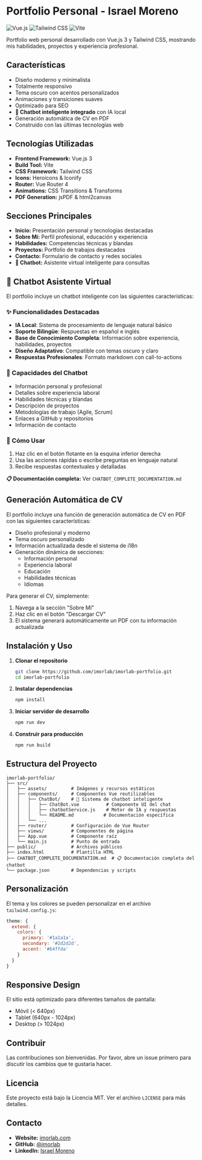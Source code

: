 # Portfolio Personal - Israel Moreno

![Vue.js](https://img.shields.io/badge/Vue.js-3.x-4FC08D?style=for-the-badge&logo=vue.js&logoColor=white)
![Tailwind CSS](https://img.shields.io/badge/Tailwind_CSS-38B2AC?style=for-the-badge&logo=tailwind-css&logoColor=white)
![Vite](https://img.shields.io/badge/Vite-646CFF?style=for-the-badge&logo=vite&logoColor=white)

Portfolio web personal desarrollado con Vue.js 3 y Tailwind CSS, mostrando mis habilidades, proyectos y experiencia profesional.

## Características

- Diseño moderno y minimalista
- Totalmente responsivo
- Tema oscuro con acentos personalizados
- Animaciones y transiciones suaves
- Optimizado para SEO
- **🤖 Chatbot inteligente integrado** con IA local
- Generación automática de CV en PDF
- Construido con las últimas tecnologías web

## Tecnologías Utilizadas

- **Frontend Framework:** Vue.js 3
- **Build Tool:** Vite
- **CSS Framework:** Tailwind CSS
- **Icons:** Heroicons & Iconify
- **Router:** Vue Router 4
- **Animations:** CSS Transitions & Transforms
- **PDF Generation:** jsPDF & html2canvas

## Secciones Principales

- **Inicio:** Presentación personal y tecnologías destacadas
- **Sobre Mí:** Perfil profesional, educación y experiencia
- **Habilidades:** Competencias técnicas y blandas
- **Proyectos:** Portfolio de trabajos destacados
- **Contacto:** Formulario de contacto y redes sociales
- **🤖 Chatbot:** Asistente virtual inteligente para consultas

## 🤖 Chatbot Asistente Virtual

El portfolio incluye un chatbot inteligente con las siguientes características:

### ✨ Funcionalidades Destacadas
- **IA Local**: Sistema de procesamiento de lenguaje natural básico
- **Soporte Bilingüe**: Respuestas en español e inglés
- **Base de Conocimiento Completa**: Información sobre experiencia, habilidades, proyectos
- **Diseño Adaptativo**: Compatible con temas oscuro y claro
- **Respuestas Profesionales**: Formato markdown con call-to-actions

### 💬 Capacidades del Chatbot
- Información personal y profesional
- Detalles sobre experiencia laboral
- Habilidades técnicas y blandas
- Descripción de proyectos
- Metodologías de trabajo (Agile, Scrum)
- Enlaces a GitHub y repositorios
- Información de contacto

### 🎯 Cómo Usar
1. Haz clic en el botón flotante en la esquina inferior derecha
2. Usa las acciones rápidas o escribe preguntas en lenguaje natural
3. Recibe respuestas contextuales y detalladas

**📋 Documentación completa:** Ver `CHATBOT_COMPLETE_DOCUMENTATION.md`

## Generación Automática de CV

El portfolio incluye una función de generación automática de CV en PDF con las siguientes características:

- Diseño profesional y moderno
- Tema oscuro personalizado
- Información actualizada desde el sistema de i18n
- Generación dinámica de secciones:
  - Información personal
  - Experiencia laboral
  - Educación
  - Habilidades técnicas
  - Idiomas

Para generar el CV, simplemente:
1. Navega a la sección "Sobre Mí"
2. Haz clic en el botón "Descargar CV"
3. El sistema generará automáticamente un PDF con tu información actualizada

## Instalación y Uso

1. **Clonar el repositorio**
   ```bash
   git clone https://github.com/imorlab/imorlab-portfolio.git
   cd imorlab-portfolio
   ```

2. **Instalar dependencias**
   ```bash
   npm install
   ```

3. **Iniciar servidor de desarrollo**
   ```bash
   npm run dev
   ```

4. **Construir para producción**
   ```bash
   npm run build
   ```

## Estructura del Proyecto

```
imorlab-portfolio/
├── src/
│   ├── assets/         # Imágenes y recursos estáticos
│   ├── components/     # Componentes Vue reutilizables
│   │   ├── ChatBot/    # 🤖 Sistema de chatbot inteligente
│   │   │   ├── ChatBot.vue          # Componente UI del chat
│   │   │   ├── chatbotService.js    # Motor de IA y respuestas
│   │   │   └── README.md           # Documentación específica
│   │   └── ...
│   ├── router/         # Configuración de Vue Router
│   ├── views/          # Componentes de página
│   ├── App.vue         # Componente raíz
│   └── main.js         # Punto de entrada
├── public/             # Archivos públicos
├── index.html          # Plantilla HTML
├── CHATBOT_COMPLETE_DOCUMENTATION.md  # 📋 Documentación completa del chatbot
└── package.json        # Dependencias y scripts
```

## Personalización

El tema y los colores se pueden personalizar en el archivo `tailwind.config.js`:

```javascript
theme: {
  extend: {
    colors: {
      primary: '#1a1a1a',
      secondary: '#2d2d2d',
      accent: '#64ffda'
    }
  }
}
```

## Responsive Design

El sitio está optimizado para diferentes tamaños de pantalla:
- Móvil (< 640px)
- Tablet (640px - 1024px)
- Desktop (> 1024px)

## Contribuir

Las contribuciones son bienvenidas. Por favor, abre un issue primero para discutir los cambios que te gustaría hacer.

## Licencia

Este proyecto está bajo la Licencia MIT. Ver el archivo `LICENSE` para más detalles.

## Contacto

- **Website:** [imorlab.com](https://imorlab.github.io)
- **GitHub:** [@imorlab](https://github.com/imorlab)
- **LinkedIn:** [Israel Moreno](https://linkedin.com/in/imorlab)
